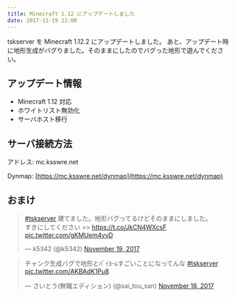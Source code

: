```yaml
---
title: Minecraft 1.12 にアップデートしました
date: 2017-11-19 22:00
---
```


tskserver を Minecraft 1.12.2 にアップデートしました。
あと、アップデート時に地形生成がバグりました。そのままにしたのでバグった地形で遊んでください。

## アップデート情報
* Minecraft 1.12 対応
* ホワイトリスト無効化
* サーバホスト移行

## サーバ接続方法
アドレス: mc.ksswre.net

Dynmap: [https://mc.ksswre.net/dynmap](https://mc.ksswre.net/dynmap)

## おまけ
<blockquote class="twitter-tweet" data-lang="en"><p lang="ja" dir="ltr"><a href="https://twitter.com/hashtag/tskserver?src=hash&amp;ref_src=twsrc%5Etfw">#tskserver</a> 建てました。地形バグってるけどそのままにしました。<br>すきにしてください &gt;&gt; <a href="https://t.co/JkCN4WXcsF">https://t.co/JkCN4WXcsF</a> <a href="https://t.co/gKMUem4vvD">pic.twitter.com/gKMUem4vvD</a></p>&mdash; k5342 (@k5342) <a href="https://twitter.com/k5342/status/932229336790310912?ref_src=twsrc%5Etfw">November 19, 2017</a></blockquote>

<blockquote class="twitter-tweet" data-lang="en"><p lang="ja" dir="ltr">チャンク生成バグで地形とﾊﾞｲﾖｰﾑすごいことになってんな <a href="https://twitter.com/hashtag/tskserver?src=hash&amp;ref_src=twsrc%5Etfw">#tskserver</a> <a href="https://t.co/AKBAdK1Pu8">pic.twitter.com/AKBAdK1Pu8</a></p>&mdash; さいとう(無職エディション) (@sai_tou_san) <a href="https://twitter.com/sai_tou_san/status/931868199884173312?ref_src=twsrc%5Etfw">November 18, 2017</a></blockquote>

<script async src="https://platform.twitter.com/widgets.js" charset="utf-8"></script>

